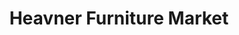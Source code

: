 ---
title: "Heavner Furniture Market"
url: /smithfield/heavner-furniture-market/
shop: furniture
---
